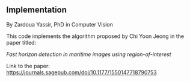 ## Implementation

By Zardoua Yassir, PhD in Computer Vision

This code implements the algorithm proposed by Chi Yoon Jeong in the paper titled:

*Fast horizon detection in maritime images using region-of-interest*

Link to the paper: https://journals.sagepub.com/doi/10.1177/1550147718790753